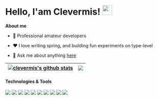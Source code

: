 

<!--
**Clevermis/Clevermis** is a ✨ _special_ ✨ repository because its `README.md` (this file) appears on your GitHub profile.

Here are some ideas to get you started:

- 🔭 I’m currently working on ...
- 🌱 I’m currently learning ...
- 👯 I’m looking to collaborate on ...
- 🤔 I’m looking for help with ...
- 💬 Ask me about ...
- 📫 How to reach me: ...
- 😄 Pronouns: ...
- ⚡ Fun fact: ...
-->

# Hello, I'am Clevermis! <img src="https://raw.githubusercontent.com/MartinHeinz/MartinHeinz/master/wave.gif" width="30px">

**About me**

- 💼 Professional amateur developers


- ❤️ I love writing spring, and building fun experiments on type-level

- 💬 Ask me about anything [here](https://github.com/clevermis/clevermis/issues)

| <a href="https://github.com/clevermis/clevermis/"><img align="center" src="https://github-readme-stats.vercel.app/api?username=clevermis&show_icons=true&include_all_commits=true&theme=buefy&hide_border=true" alt="clevermis's github stats" /></a> | <a href="https://github.com/clevermis/"><img align="center" src="https://github-readme-stats.vercel.app/api/top-langs/?username=clevermis&layout=compact&theme=buefy&hide_border=true" /></a> |
| ------------- | ------------- |


#### Technologies & Tools
![](https://img.shields.io/badge/OS-Linux-informational?style=flat&logo=linux&logoColor=white&color=2bbc8a)
![](https://img.shields.io/badge/Editor-IntelliJ_IDEA-informational?style=flat&logo=intellij-idea&logoColor=white&color=2bbc8a)
![](https://img.shields.io/badge/Code-Python-informational?style=flat&logo=python&logoColor=white&color=2bbc8a)
![](https://img.shields.io/badge/Code-JavaScript-informational?style=flat&logo=javascript&logoColor=white&color=2bbc8a)
![](https://img.shields.io/badge/Code-java-informational?style=flat&logo=go&logoColor=white&color=2bbc8a)
![](https://img.shields.io/badge/Code-Make-informational?style=flat&logo=cmake&logoColor=white&color=2bbc8a)
![](https://img.shields.io/badge/Code-Vue-informational?style=flat&logo=vue.js&logoColor=white&color=2bbc8a)
![](https://img.shields.io/badge/Shell-Bash-informational?style=flat&logo=gnu-bash&logoColor=white&color=2bbc8a)
![](https://img.shields.io/badge/Tools-PostgreSQL-informational?style=flat&logo=postgresql&logoColor=white&color=2bbc8a)
![](https://img.shields.io/badge/Tools-Docker-informational?style=flat&logo=docker&logoColor=white&color=2bbc8a)
